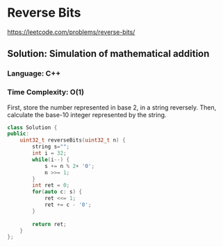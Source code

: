 # Reverse Bits
https://leetcode.com/problems/reverse-bits/

## Solution: Simulation of mathematical addition
### Language: C++
### Time Complexity: O(1)

First, store the number represented in base 2, in a string reversely. Then, calculate the base-10 integer represented by the string.   

```C++
class Solution {
public:
    uint32_t reverseBits(uint32_t n) {
        string s="";
        int i = 32;
        while(i--) {
            s += n % 2+ '0';
            n >>= 1;
        }
        int ret = 0;
        for(auto c: s) {
            ret <<= 1;
            ret += c - '0';
        }
        
        return ret;
    }
};
```

